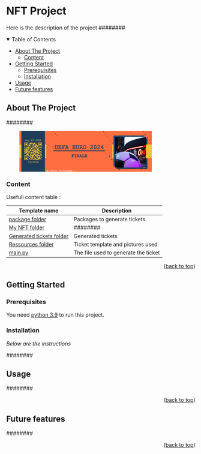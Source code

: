 <a id="readme-top"></a>  

# NFT Project

Here is the description of the project ########

<!-- TABLE OF CONTENTS -->
<details open>
  <summary>Table of Contents</summary>
  <ul>
    <li>
      <a href="#about-the-project">About The Project</a>
      <ul>
        <li><a href="#content">Content</a></li>
      </ul>
    </li>
    <li>
      <a href="#getting-started">Getting Started</a>
      <ul>
        <li><a href="#prerequisites">Prerequisites</a></li>
        <li><a href="#installation">Installation</a></li>
      </ul>
    </li>
    <li><a href="#usage">Usage</a></li>
    <li><a href="#future-features">Future features</a></li>
  </ul>
</details>



<!-- ABOUT THE PROJECT -->
## About The Project

########

<p align="center" style="width: 100%; display: flex; justify-content: space-between;">
  <img src="./ressources/template/final.png" style="width: 70%; margin-left: 7%; height:auto;" />
</p>

### Content

Usefull content table :

| Template name | Description |
| ------------- | ----------- |
| [package folder](./package/) | Packages to generate tickets |
| [My NFT folder](./my-nft/) | ######## |
| [Generated tickets folder](./package/) | Generated tickets |
| [Ressources folder](./ressources/) | Ticket template and pictures used |
| [main.py](./main.py) |  The file used to generate the ticket |


<p align="right">(<a href="#readme-top">back to top</a>)</p>



<!-- GETTING STARTED -->
## Getting Started

### Prerequisites

You need [python 3.9](https://docs.python.org/3.9/) to run this project.

### Installation

_Below are the instructions_

########

<!-- USAGE EXAMPLES -->
## Usage

########

<p align="right">(<a href="#readme-top">back to top</a>)</p>

## Future features

########

<p align="right">(<a href="#readme-top">back to top</a>)</p>

